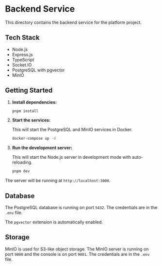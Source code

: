 # Backend Service

This directory contains the backend service for the platform project.

## Tech Stack

- Node.js
- Express.js
- TypeScript
- Socket.IO
- PostgreSQL with pgvector
- MinIO

## Getting Started

1.  **Install dependencies:**

    ```bash
    pnpm install
    ```

2.  **Start the services:**

    This will start the PostgreSQL and MinIO services in Docker.

    ```bash
    docker-compose up -d
    ```

3.  **Run the development server:**

    This will start the Node.js server in development mode with auto-reloading.

    ```bash
    pnpm dev
    ```

The server will be running at `http://localhost:3000`.

## Database

The PostgreSQL database is running on port `5432`. The credentials are in the `.env` file.

The `pgvector` extension is automatically enabled.

## Storage

MinIO is used for S3-like object storage. The MinIO server is running on port `9000` and the console is on port `9001`. The credentials are in the `.env` file.
